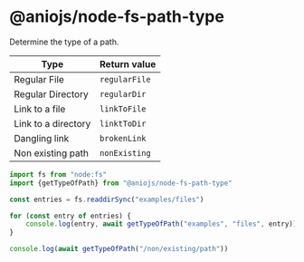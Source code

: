 # @aniojs/node-fs-path-type

Determine the type of a path.

|Type|Return value|
|---|---|
|Regular File|`regularFile`|
|Regular Directory|`regularDir`|
|Link to a file|`linkToFile`|
|Link to a directory|`linktToDir`|
|Dangling link|`brokenLink`|
|Non existing path|`nonExisting`|

```js
import fs from "node:fs"
import {getTypeOfPath} from "@aniojs/node-fs-path-type"

const entries = fs.readdirSync("examples/files")

for (const entry of entries) {
	console.log(entry, await getTypeOfPath("examples", "files", entry))
}

console.log(await getTypeOfPath("/non/existing/path"))
```
